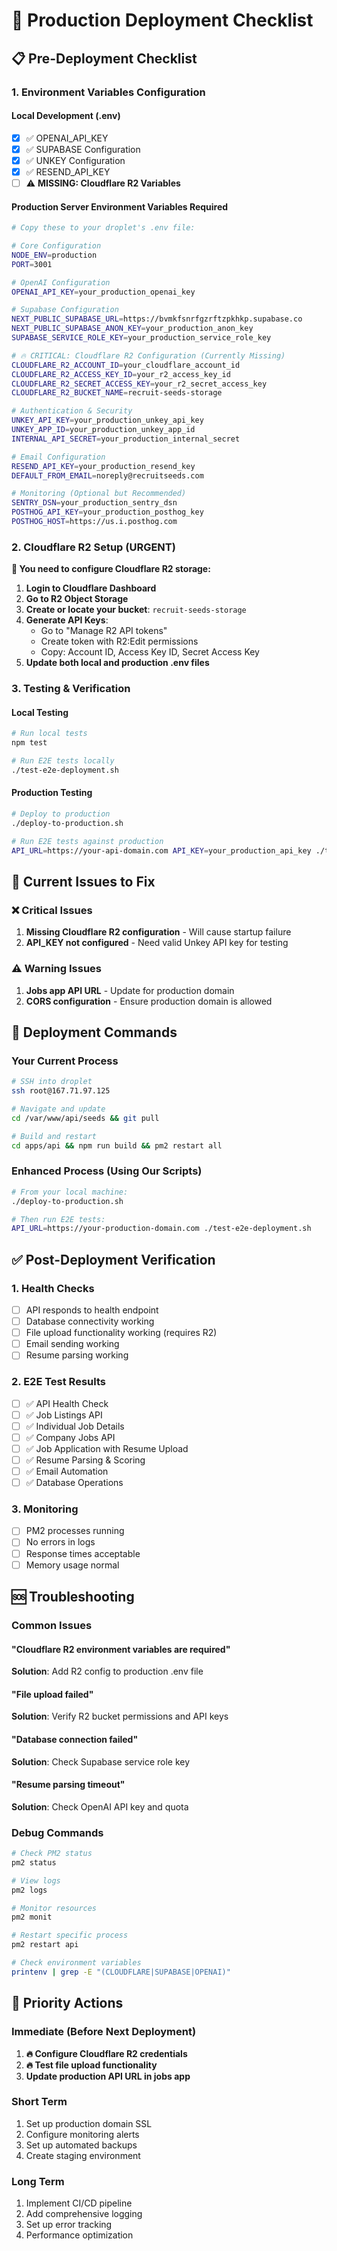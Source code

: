 # 🚀 Production Deployment Checklist

## 📋 Pre-Deployment Checklist

### **1. Environment Variables Configuration**

#### **Local Development (.env)**
- [x] ✅ OPENAI_API_KEY
- [x] ✅ SUPABASE Configuration
- [x] ✅ UNKEY Configuration  
- [x] ✅ RESEND_API_KEY
- [ ] ⚠️  **MISSING: Cloudflare R2 Variables**

#### **Production Server Environment Variables Required**
```bash
# Copy these to your droplet's .env file:

# Core Configuration
NODE_ENV=production
PORT=3001

# OpenAI Configuration
OPENAI_API_KEY=your_production_openai_key

# Supabase Configuration
NEXT_PUBLIC_SUPABASE_URL=https://bvmkfsnrfgzrftzpkhkp.supabase.co
NEXT_PUBLIC_SUPABASE_ANON_KEY=your_production_anon_key
SUPABASE_SERVICE_ROLE_KEY=your_production_service_role_key

# 🔥 CRITICAL: Cloudflare R2 Configuration (Currently Missing)
CLOUDFLARE_R2_ACCOUNT_ID=your_cloudflare_account_id
CLOUDFLARE_R2_ACCESS_KEY_ID=your_r2_access_key_id  
CLOUDFLARE_R2_SECRET_ACCESS_KEY=your_r2_secret_access_key
CLOUDFLARE_R2_BUCKET_NAME=recruit-seeds-storage

# Authentication & Security
UNKEY_API_KEY=your_production_unkey_api_key
UNKEY_APP_ID=your_production_unkey_app_id
INTERNAL_API_SECRET=your_production_internal_secret

# Email Configuration
RESEND_API_KEY=your_production_resend_key
DEFAULT_FROM_EMAIL=noreply@recruitseeds.com

# Monitoring (Optional but Recommended)
SENTRY_DSN=your_production_sentry_dsn
POSTHOG_API_KEY=your_production_posthog_key
POSTHOG_HOST=https://us.i.posthog.com
```

### **2. Cloudflare R2 Setup (URGENT)**

**📍 You need to configure Cloudflare R2 storage:**

1. **Login to Cloudflare Dashboard**
2. **Go to R2 Object Storage**
3. **Create or locate your bucket**: `recruit-seeds-storage`
4. **Generate API Keys**:
   - Go to "Manage R2 API tokens"
   - Create token with R2:Edit permissions
   - Copy: Account ID, Access Key ID, Secret Access Key
5. **Update both local and production .env files**

### **3. Testing & Verification**

#### **Local Testing**
```bash
# Run local tests
npm test

# Run E2E tests locally  
./test-e2e-deployment.sh
```

#### **Production Testing**
```bash
# Deploy to production
./deploy-to-production.sh

# Run E2E tests against production
API_URL=https://your-api-domain.com API_KEY=your_production_api_key ./test-e2e-deployment.sh
```

## 🔧 **Current Issues to Fix**

### **❌ Critical Issues**
1. **Missing Cloudflare R2 configuration** - Will cause startup failure
2. **API_KEY not configured** - Need valid Unkey API key for testing

### **⚠️  Warning Issues**  
1. **Jobs app API URL** - Update for production domain
2. **CORS configuration** - Ensure production domain is allowed

## 📝 **Deployment Commands**

### **Your Current Process**
```bash
# SSH into droplet
ssh root@167.71.97.125

# Navigate and update
cd /var/www/api/seeds && git pull

# Build and restart
cd apps/api && npm run build && pm2 restart all
```

### **Enhanced Process (Using Our Scripts)**
```bash
# From your local machine:
./deploy-to-production.sh

# Then run E2E tests:
API_URL=https://your-production-domain.com ./test-e2e-deployment.sh
```

## ✅ **Post-Deployment Verification**

### **1. Health Checks**
- [ ] API responds to health endpoint
- [ ] Database connectivity working
- [ ] File upload functionality working (requires R2)
- [ ] Email sending working
- [ ] Resume parsing working

### **2. E2E Test Results**
- [ ] ✅ API Health Check
- [ ] ✅ Job Listings API  
- [ ] ✅ Individual Job Details
- [ ] ✅ Company Jobs API
- [ ] ✅ Job Application with Resume Upload
- [ ] ✅ Resume Parsing & Scoring
- [ ] ✅ Email Automation
- [ ] ✅ Database Operations

### **3. Monitoring**
- [ ] PM2 processes running
- [ ] No errors in logs
- [ ] Response times acceptable
- [ ] Memory usage normal

## 🆘 **Troubleshooting**

### **Common Issues**

#### **"Cloudflare R2 environment variables are required"**
**Solution**: Add R2 config to production .env file

#### **"File upload failed"**
**Solution**: Verify R2 bucket permissions and API keys

#### **"Database connection failed"** 
**Solution**: Check Supabase service role key

#### **"Resume parsing timeout"**
**Solution**: Check OpenAI API key and quota

### **Debug Commands**
```bash
# Check PM2 status
pm2 status

# View logs  
pm2 logs

# Monitor resources
pm2 monit

# Restart specific process
pm2 restart api

# Check environment variables
printenv | grep -E "(CLOUDFLARE|SUPABASE|OPENAI)"
```

## 🎯 **Priority Actions**

### **Immediate (Before Next Deployment)**
1. **🔥 Configure Cloudflare R2 credentials**
2. **🔥 Test file upload functionality** 
3. **Update production API URL in jobs app**

### **Short Term**
1. Set up production domain SSL
2. Configure monitoring alerts
3. Set up automated backups
4. Create staging environment

### **Long Term**
1. Implement CI/CD pipeline
2. Add comprehensive logging
3. Set up error tracking
4. Performance optimization